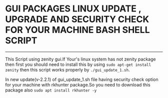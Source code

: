 # GUI PACKAGES LINUX UPDATE , UPGRADE AND SECURITY CHECK FOR YOUR MACHINE BASH SHELL SCRIPT
-----------------------------------------------------------------------------------------------------------------------------
This Script using zenity gui.If Your's linux system has not zenity package then first you should need to install this by using
`sudo apt-get install zenity`
then this script works properly by `./gui_update_1.sh`.

In new update(v-2.2.1) of gui_update_1.sh file having security check option for your machine with rkhunter package.So you need to download this package also
`sudo apt install rkhunter -y`
